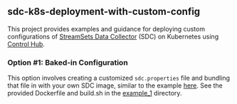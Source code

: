 ## sdc-k8s-deployment-with-custom-config

This project provides examples and guidance for deploying custom configurations of [StreamSets Data Collector](https://streamsets.com/products/dataops-platform/data-collector) (SDC) on Kubernetes using [Control Hub](https://streamsets.com/products/dataops-platform/control-hub).

 ### Option #1: Baked-in Configuration
 
 This option involves creating a customized <code>sdc.properties</code> file and bundling that file in with your own SDC image, similar to the example [here](https://github.com/streamsets/control-agent-quickstart/tree/master/custom-datacollector-docker-image).  See the provided Dockerfile and build.sh in the [example_1](https://github.com/onefoursix/sdc-k8s-deployment-with-custom-config/example_1) directory.